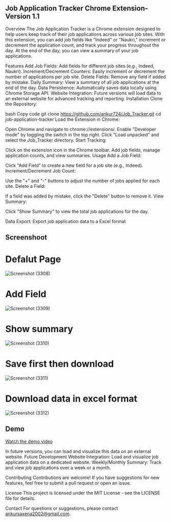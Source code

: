 ## Job Application Tracker Chrome Extension- Version 1.1

Overview
The Job Application Tracker is a Chrome extension designed to help users keep track of their job applications across various job sites. With this extension, you can add job fields like "Indeed" or "Naukri," increment or decrement the application count, and track your progress throughout the day. At the end of the day, you can view a summary of your job applications.

Features
Add Job Fields: Add fields for different job sites (e.g., Indeed, Naukri).
Increment/Decrement Counters: Easily increment or decrement the number of applications per job site.
Delete Fields: Remove any field if added by mistake.
Daily Summary: View a summary of all job applications at the end of the day.
Data Persistence: Automatically saves data locally using Chrome Storage API.
Website Integration: Future versions will load data to an external website for advanced tracking and reporting.
Installation
Clone the Repository:

bash
Copy code
git clone https://github.com/ankur724/Job_Tracker.git
cd job-application-tracker
Load the Extension in Chrome:

Open Chrome and navigate to chrome://extensions/.
Enable "Developer mode" by toggling the switch in the top right.
Click "Load unpacked" and select the Job_Tracker directory.
Start Tracking:

Click on the extension icon in the Chrome toolbar.
Add job fields, manage application counts, and view summaries.
Usage
Add a Job Field:

Click "Add Field" to create a new field for a job site (e.g., Indeed).
Increment/Decrement Job Count:

Use the "+" and "-" buttons to adjust the number of jobs applied for each site.
Delete a Field:

If a field was added by mistake, click the "Delete" button to remove it.
View Summary:

Click "Show Summary" to view the total job applications for the day.

Data Export: Export job application data to a Excel format

## Screenshoot

# Defalut Page
![Screenshot (3308)](https://github.com/user-attachments/assets/2da3ef64-bcd8-4c57-8830-4e2bf2010802)

# Add Field
![Screenshot (3309)](https://github.com/user-attachments/assets/889df6fd-0052-4753-a5a7-5cd0d6487798)

# Show summary
![Screenshot (3310)](https://github.com/user-attachments/assets/fff72e92-582b-4ba5-9f16-d0b22edc7e6d)

# Save first then download
![Screenshot (3311)](https://github.com/user-attachments/assets/72d6999d-4cb3-428a-8271-a4dd05147f6e)

# Download data in excel format
![Screenshot (3312)](https://github.com/user-attachments/assets/6798439c-4ca0-4841-8664-5688a1229fc1)


## Demo

[Watch the demo video](https://drive.google.com/file/d/1IhDBBRoXl0-dQ4WYiOXD8KwlQhxfNTKQ/view?usp=drive_link)

In future versions, you can load and visualize this data on an external website.
Future Development
Website Integration: Load and visualize job application data on a dedicated website.
Weekly/Monthly Summary: Track and view job applications over a week or a month.

Contributing
Contributions are welcome! If you have suggestions for new features, feel free to submit a pull request or open an issue.

License
This project is licensed under the MIT License - see the LICENSE file for details.

Contact
For questions or suggestions, please contact ankursaxena2002@gmail.com.
